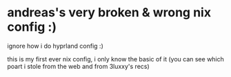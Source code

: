 # andreas's very broken & wrong nix config :)

ignore how i do hyprland config :)

this is my first ever nix config, i only know the basic of it (you can see which poart i stole from the web and from 3luxxy's recs)